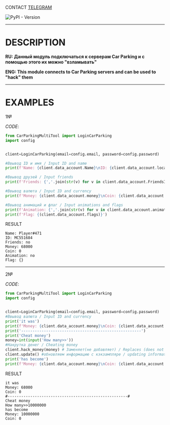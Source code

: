 CONTACT [TELEGRAM](t.me/CarParkingMultiTool)

![PyPI - Version](https://img.shields.io/pypi/v/requests)

___
# DESCRIPTION
**RU: Данный модуль подключаться к серверам Car Parking и с помощью этого их можно "взламывать"**


**ENG: This module connects to Car Parking servers and can be used to "hack" them**


___

# **EXAMPLES**

1№

*CODE*:
```python
from CarParkingMultiTool import LoginCarParking
import config


client=LoginCarParking(email=config.email, password=config.password)

#Ввывод ID и имя / Input ID and name
print(f'Name: {client.data_account.Name}\nID: {client.data_account.localID}')

#Ввывод друзей / Input friends
print(f'Friends: {','.join(str(v) for v in client.data_account.FriendsID) if client.data_account.FriendsID else 'no'}')

#Ввывод валюта / Input ID and currency
print(f'Money: {client.data_account.money}\nCoin: {client.data_account.coin}')

#Ввывод анимаций и флаг / Input animations and flags
print(f'Animation: {','.join(str(v) for v in client.data_account.animations) if client.data_account.animations else 'no'}')
print(f'Flag: {(client.data_account.flags)}')

```
RESULT
```
Name: Player#471
ID: MC551684
Friends: no
Money: 68000
Coin: 0
Animation: no
Flag: {}
```
___
2№

*CODE*:
```python
from CarParkingMultiTool import LoginCarParking
import config


client=LoginCarParking(email=config.email, password=config.password)
#Ввывод валюта / Input ID and currency
print('it was')
print(f'Money: {client.data_account.money}\nCoin: {client.data_account.coin}')
print('-----------------------------------------------------')
print('Cheat money')
money=int(input('How many>>'))
#Накрутка денег / Cheating money
client.hack_money(money) # Заменяет(не добавляет) / Replaces (does not add)
client.update() #обновляем информацию с кэкзампляре / updating information from the k instances
print('has become')
print(f'Money: {client.data_account.money}\nCoin: {client.data_account.coin}')

```
RESULT
```
it was
Money: 68000
Coin: 0
#-----------------------------------------------------#
Cheat money
How many>>10000000 
has become
Money: 10000000
Coin: 0
```





